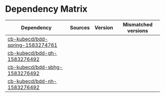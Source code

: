 # Dependency Matrix

Dependency | Sources | Version | Mismatched versions
---------- | ------- | ------- | -------------------
[cb-kubecd/bdd-spring-1583274761](https://github.com/cb-kubecd/bdd-spring-1583274761.git) |  | []() | 
[cb-kubecd/bdd-gh-1583276492](https://github.com/cb-kubecd/bdd-gh-1583276492.git) |  | []() | 
[cb-kubecd/bdd-sbhg-1583276492](https://github.com/cb-kubecd/bdd-sbhg-1583276492.git) |  | []() | 
[cb-kubecd/bdd-nh-1583276492](https://github.com/cb-kubecd/bdd-nh-1583276492.git) |  | []() | 
